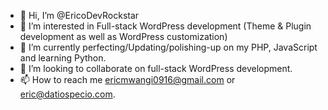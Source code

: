 - 👋 Hi, I’m @EricoDevRockstar
- 👀 I’m interested in Full-stack WordPress development (Theme & Plugin development as well as WordPress customization)
- 🌱 I’m currently perfecting/Updating/polishing-up on my PHP, JavaScript and learning Python.
- 💞️ I’m looking to collaborate on full-stack WordPress development.
- 📫 How to reach me ericmwangi0916@gmail.com or eric@datiospecio.com.

<!---
EricoDevRockstar/EricoDevRockstar is a ✨ special ✨ repository because its `README.md` (this file) appears on your GitHub profile.
You can click the Preview link to take a look at your changes.
--->
